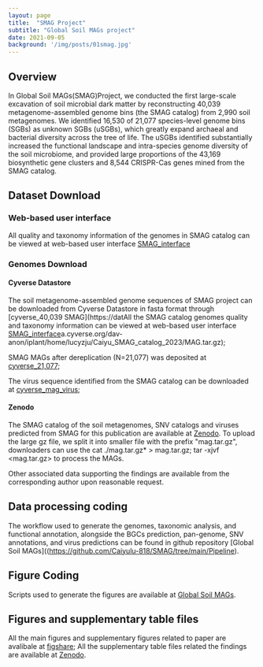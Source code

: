 ```yaml
---
layout: page
title:  "SMAG Project"
subtitle: "Global Soil MAGs project"
date: 2021-09-05  
background: '/img/posts/01smag.jpg'
---
```


## Overview

In Global Soil MAGs(SMAG)Project, we conducted the first large-scale excavation of soil microbial dark matter by reconstructing 40,039 metagenome-assembled genome bins (the SMAG catalog) from 2,990 soil metagenomes. We identified 16,530 of 21,077 species-level genome bins (SGBs) as unknown SGBs (uSGBs), which greatly expand archaeal and bacterial diversity across the tree of life. The uSGBs identified substantially increased the functional landscape and intra-species genome diversity of the soil microbiome, and provided large proportions of the 43,169 biosynthetic gene clusters and 8,544 CRISPR-Cas genes mined from the SMAG catalog.

## Dataset Download

### Web-based user interface
All quality and taxonomy information of the genomes in SMAG catalog can be viewed at web-based user interface [SMAG_interface]()

### Genomes Download

#### Cyverse Datastore
The soil metagenome-assembled genome sequences of SMAG project can be downloaded from Cyverse Datastore in fasta format through [cyverse_40,039 SMAG](https://datAll the SMAG catalog genomes quality and taxonomy information can be viewed at web-based user interface [SMAG_interface]()a.cyverse.org/dav-anon/iplant/home/lucyzju/Caiyu_SMAG_catalog_2023/MAG.tar.gz);

SMAG MAGs after dereplication (N=21,077) was deposited at [cyverse_21,077](https://data.cyverse.org/dav-anon/iplant/home/lucyzju/Caiyu_SMAG_catalog_2023/MAGdrep.tar.gz);

The virus sequence identified from the SMAG catalog can be downloaded at [cyverse_mag_virus](https://data.cyverse.org/dav-anon/iplant/home/lucyzju/Caiyu_SMAG_catalog_2023/magvirus.fa);

#### Zenodo
The SMAG catalog of the soil metagenomes, SNV catalogs and viruses predicted from SMAG for this publication are available at [Zenodo](https://doi.org/10.5281/zenodo.7941562). To upload the large gz file, we split it into smaller file with the prefix "mag.tar.gz", downloaders can use the cat ./mag.tar.gz* > mag.tar.gz; tar -xjvf <mag.tar.gz> to process the MAGs.


Other associated data supporting the findings are available from the corresponding author upon reasonable request.

## Data processing coding

The workflow used to generate the genomes, taxonomic analysis, and functional annotation, alongside the BGCs prediction, pan-genome, SNV annotations, and virus predictions can be found in github repository [Global Soil MAGs]((https://github.com/Caiyulu-818/SMAG/tree/main/Pipeline).

## Figure Coding

Scripts used to generate the figures are available at [Global Soil MAGs](https://github.com/Caiyulu-818/SMAG/tree/main/scripts).

## Figures and supplementary table files 
All the main figures and supplementary figures related to paper are avalibale at [figshare](https://figshare.com/articles/figure/Soil_microbial_dark_matter_explored_from_genome-resolved_metagenomics/22126199);
All the supplementary table files related the findings are available at [Zenodo](https://doi.org/10.5281/zenodo.7941562).
